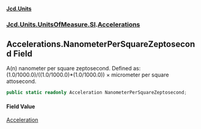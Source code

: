 #### [Jcd.Units](index.md 'index')
### [Jcd.Units.UnitsOfMeasure.SI](Jcd.Units.UnitsOfMeasure.SI.md 'Jcd.Units.UnitsOfMeasure.SI').[Accelerations](Accelerations.md 'Jcd.Units.UnitsOfMeasure.SI.Accelerations')

## Accelerations.NanometerPerSquareZeptosecond Field

A(n) nanometer per square zeptosecond. Defined as: (1.0/1000.0)/((1.0/1000.0)*(1.0/1000.0)) × micrometer per square attosecond.

```csharp
public static readonly Acceleration NanometerPerSquareZeptosecond;
```

#### Field Value
[Acceleration](Acceleration.md 'Jcd.Units.UnitTypes.Acceleration')